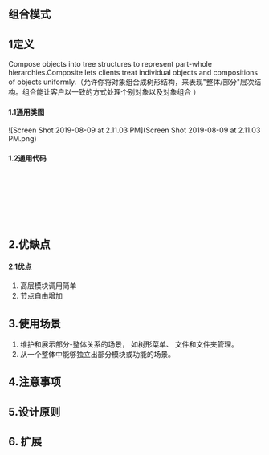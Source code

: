 ## 组合模式

## 1定义

Compose objects into tree structures to represent part-whole hierarchies.Composite lets clients treat individual objects and compositions of objects uniformly.（允许你将对象组合成树形结构，来表现"整体/部分"层次结构。组合能让客户以一致的方式处理个别对象以及对象组合 ）

#### 1.1通用类图

![Screen Shot 2019-08-09 at 2.11.03 PM](Screen Shot 2019-08-09 at 2.11.03 PM.png)

#### 1.2通用代码

```java

```

```java

```

```java

```

```java

```

```java

```

```java

```

```java

```

```java

```

## 2.优缺点

#### 2.1优点

1. 高层模块调用简单
2. 节点自由增加

## 3.使用场景

1.  维护和展示部分-整体关系的场景， 如树形菜单、 文件和文件夹管理。
2. 从一个整体中能够独立出部分模块或功能的场景。

## 4.注意事项

## 5.设计原则

## 6.  扩展

#####  